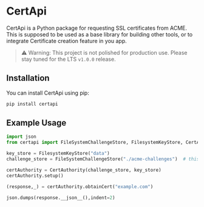 # CertApi

CertApi is a Python package for requesting SSL certificates from ACME.
This is supposed to be used as a base library for building other tools, or to integrate Certificate creation feature in you app.

> ⚠️ Warning: This project is not polished for production use. Please stay tuned for the LTS `v1.0.0` release.

## Installation

You can install CertApi using pip:

```bash
pip install certapi
```

## Example Usage

```python
import json
from certapi import FileSystemChallengeStore, FilesystemKeyStore, CertAuthority

key_store = FilesystemKeyStore("data")
challenge_store = FileSystemChallengeStore("./acme-challenges")  # this should be where your web server hosts the .well-known/acme-challenges.

certAuthority = CertAuthority(challenge_store, key_store)
certAuthority.setup()

(response,_) = certAuthority.obtainCert("example.com")

json.dumps(response.__json__(),indent=2)

```
